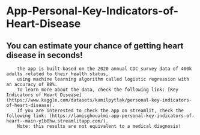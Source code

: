 # App-Personal-Key-Indicators-of-Heart-Disease
   ## You can estimate your chance of getting  heart disease in seconds!
        the app is built based on the 2020 annual CDC survey data of 400k  adults related to their health status,
        using machine learning algorithm called logistic regression with an accuracy of 88%.
        To learn more about the data, check the following link: [Key Indicators of Heart Disease](https://www.kaggle.com/datasets/kamilpytlak/personal-key-indicators-of-heart-disease). 
        If you are interested to check the app on streamlit, check the following link: (https://lamisghoualmi-app-personal-key-indicators-of-heart--main-y1b0hw.streamlitapp.com/). 
        Note: this results are not equivalent to a medical diagnosis! 
